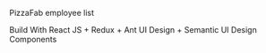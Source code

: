 PizzaFab employee list

Build With React JS + Redux + Ant UI Design + Semantic UI Design Components
